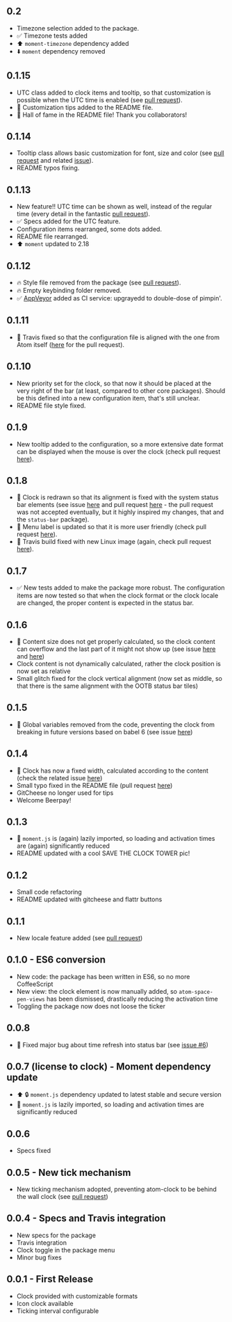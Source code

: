 ## 0.2
* Timezone selection added to the package.
* :white_check_mark: Timezone tests added
* :arrow_up: `moment-timezone` dependency added
* :arrow_down: `moment` dependency removed

## 0.1.15
* UTC class added to clock items and tooltip, so that customization is possible
  when the UTC time is enabled
  (see [pull request](https://github.com/b3by/atom-clock/pull/43)).
* :memo: Customization tips added to the README file.
* :crown: Hall of fame in the README file! Thank you collaborators!

## 0.1.14
* Tooltip class allows basic customization for font, size and color
  (see [pull request](https://github.com/b3by/atom-clock/pull/40) and
  related [issue](https://github.com/b3by/atom-clock/issues/35)).
* README typos fixing.

## 0.1.13
* New feature!! UTC time can be shown as well, instead of the regular time
(every detail in the fantastic [pull request](https://github.com/b3by/atom-clock/pull/38)).
* :white_check_mark: Specs added for the UTC feature.
* Configuration items rearranged, some dots added.
* README file rearranged.
* :arrow_up: `moment` updated to 2.18


## 0.1.12
* :fire: Style file removed from the package
  (see [pull request](https://github.com/b3by/atom-clock/pull/36)).
* :fire: Empty keybinding folder removed.
* :white_check_mark: [AppVeyor](https://ci.appveyor.com/project/b3by/atom-clock) added as CI
  service: upgrayedd to double-dose of pimpin'.

## 0.1.11
* :green_heart: Travis fixed so that the configuration file is aligned with the
  one from Atom itself ([here](https://github.com/b3by/atom-clock/pull/34) for the pull request).

## 0.1.10
* New priority set for the clock, so that now it should be placed at the very
right of the bar (at least, compared to other core packages). Should be this
defined into a new configuration item, that's still unclear.
* README file style fixed.

## 0.1.9
* New tooltip added to the configuration, so a more extensive date format can
be displayed when the mouse is over the clock (check pull
request [here](https://github.com/b3by/atom-clock/pull/29)).

## 0.1.8
* :bug: Clock is redrawn so that its alignment is fixed with the system status
bar elements (see issue [here](https://github.com/b3by/atom-clock/issues/27)
and pull request [here](https://github.com/b3by/atom-clock/pull/25) - the
pull request was not accepted eventually, but it highly inspired my changes,
that and the `status-bar` package).
* :bug: Menu label is updated so that it is more user friendly (check pull
  request [here](https://github.com/b3by/atom-clock/pull/28)).
* :green_heart: Travis build fixed with new Linux image (again, check pull
  request [here](https://github.com/b3by/atom-clock/pull/28)).

## 0.1.7
* :white_check_mark: New tests added to make the package more robust. The
configuration items are now tested so that when the clock format or the clock
locale are changed, the proper content is expected in the status bar.

## 0.1.6
* :bug: Content size does not get properly calculated, so the clock content can
overflow and the last part of it might not show up (see issue
[here](https://github.com/b3by/atom-clock/issues/20) and
[here](https://github.com/b3by/atom-clock/issues/21))
* Clock content is not dynamically calculated, rather the clock position
is now set as relative
* Small glitch fixed for the clock vertical alignment (now set as middle, so
that there is the same alignment with the OOTB status bar tiles)

## 0.1.5
* :bug: Global variables removed from the code, preventing the clock from
breaking in future versions based on babel 6 (see issue
  [here](https://github.com/b3by/atom-clock/issues/18))

## 0.1.4
* :bug: Clock has now a fixed width, calculated according to the content (check
the related issue [here](https://github.com/b3by/atom-clock/issues/16))
* Small typo fixed in the README file (pull request
[here](https://github.com/b3by/atom-clock/pull/14))
* GitCheese no longer used for tips
* Welcome Beerpay!

## 0.1.3
* :racehorse: `moment.js` is (again) lazily imported, so loading and activation
times are (again) significantly reduced
* README updated with a cool SAVE THE CLOCK TOWER pic!

## 0.1.2
* Small code refactoring
* README updated with gitcheese and flattr buttons

## 0.1.1
* New locale feature added (see
[pull request](https://github.com/b3by/atom-clock/pull/11))

## 0.1.0 - ES6 conversion
* New code: the package has been written in ES6, so no more CoffeeScript
* New view: the clock element is now manually added, so `atom-space-pen-views`
has been dismissed, drastically reducing the activation time
* Toggling the package now does not loose the ticker

## 0.0.8
* :bug: Fixed major bug about time refresh into status bar (see
[issue \#6](https://github.com/b3by/atom-clock/issues/6))

## 0.0.7 (license to clock) - Moment dependency update
* :arrow_up: :lock: `moment.js` dependency updated to latest stable and secure
version
* :racehorse: `moment.js` is lazily imported, so loading and activation times
are significantly reduced

## 0.0.6
* Specs fixed

## 0.0.5 - New tick mechanism
* New ticking mechanism adopted, preventing atom-clock to be behind the wall
clock (see [pull request](https://github.com/b3by/atom-clock/pull/4))

## 0.0.4 - Specs and Travis integration
* New specs for the package
* Travis integration
* Clock toggle in the package menu
* Minor bug fixes

## 0.0.1 - First Release
* Clock provided with customizable formats
* Icon clock available
* Ticking interval configurable

